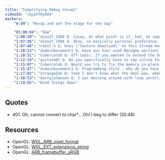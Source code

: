 ```yaml
---
title: "Simplifying Debug Values"
videoId: "JqcphfRybd4"
markers:
    "0:09": "Recap and set the stage for the day"

    "01:00:04": "Q&A"
    "1:00:30": "dino27_1988 Q: Casey, at what point is it _bad_ to separate everything into multiple files, and when is it _good_?"
    "1:07:36": "dino27_1988 Q: Okay, so basically personal preference, compile time, and external impositions. Thank you very much for your answer :)"
    "1:07:46": "rohit_n Q: Does \"texture download\" on this stream mean \"glTexImage2D\"?"
    "1:10:23": "dudeinbasement1 Q: Have you ever used #pragma section(...) and grouped memory into sections, and read the map file, or have you always used this style of meta programming?"
    "1:10:51": "Cubercaleb Q: Off-topic: If you wanted to extend the hot-code reloading to work with structure changes wouldn't you have to store meta data about each struct along with information about every allocation, so that you could walk the data, adjust the data, move things around and fix pointers?"
    "1:12:14": "guitarm87 Q: Do you specifically have to say inline for functions to be inlined or does the compiler do that automagically if it finds one/several to fit?"
    "1:15:07": "Cubercaleb Q: Would you try to fix the memory in-place or would you copy it to a new memory arena?"
    "1:15:47": "dudeinbasement1 Q: Programming style - why do you have the function return on the preceeding line? Is it just so that the function name is in the first column?"
    "1:17:02": "StrangeZak Q: Yeah I don't know what the deal was, when I asked about inlining last night it blew up everywhere."
    "1:18:53": "Garryjohanson Q: I was messing around with loop unrolling by hand and got massive speedups, any idea why would that be?"
    "1:19:55": "Wind things down"
---
```


## Quotes

* 401\. Oh, cannot convert to char\*... Oh! I beg to differ (30:48)

## Resources

* OpenGL: [WGL_ARB_pixel_format](https://www.opengl.org/registry/specs/ARB/wgl_pixel_format.txt)
* OpenGL: [WGL_EXT_extensions_string](https://www.opengl.org/registry/specs/EXT/wgl_extensions_string.txt)
* OpenGL: [ARB_framebuffer_sRGB](https://www.opengl.org/registry/specs/ARB/framebuffer_sRGB.txt)

